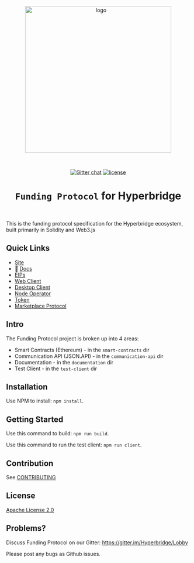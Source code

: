 <div align="center">
  <br>

  <a href="https://hyperbridge.org/"><img src="https://hyperbridge.org/img/blockhub-logo_brand-color-h.png" width="400" alt="logo"></a>

  <br>

  [![Gitter chat](https://img.shields.io/gitter/room/TechnologyAdvice/Stardust.svg)](https://gitter.im/Hyperbridge/Lobby) [![license](https://img.shields.io/hexpm/l/plug.svg)](https://github.com/hyperbridge/blockhub-web-client/blob/master/LICENSE.md)

  <h1><code>Funding Protocol</code> for Hyperbridge</h1>
</div>

<br>

This is the funding protocol specification for the Hyperbridge ecosystem, built primarily in Solidity and Web3.js


## Quick Links

- [Site](http://hyperbridge.org/)
- 📖 [Docs](http://docs.hyperbridge.org/funding-protocol)
- [EIPs](https://github.com/hyperbridge/EIPs)
- [Web Client](https://github.com/hyperbridge/blockhub-web-client)
- [Desktop Client](https://github.com/hyperbridge/blockhub-desktop-client)
- [Node Operator](https://github.com/hyperbridge/blockhub-node-operator)
- [Token](https://github.com/hyperbridge/token)
- [Marketplace Protocol](https://github.com/hyperbridge/marketplace-protocol)


## Intro

The Funding Protocol project is broken up into 4 areas:

* Smart Contracts (Ethereum) - in the `smart-contracts` dir
* Communication API (JSON.API) - in the `communication-api` dir
* Documentation - in the `documentation` dir
* Test Client - in the `test-client` dir


## Installation

Use NPM to install: `npm install`.


## Getting Started

Use this command to build: `npm run build`.

Use this command to run the test client: `npm run client`.


## Contribution

See [CONTRIBUTING](CONTRIBUTING.md)


## License

[Apache License 2.0](LICENSE.md)


## Problems?

Discuss Funding Protocol on our Gitter:
https://gitter.im/Hyperbridge/Lobby

Please post any bugs as Github issues.
